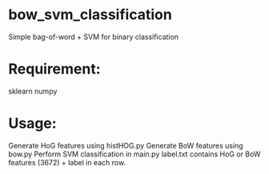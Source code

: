 # bow_svm_classification
Simple bag-of-word + SVM for binary classification 

# Requirement:
sklearn
numpy

# Usage:
Generate HoG features using histHOG.py
Generate BoW features using bow.py
Perform SVM classification in main.py
label.txt contains HoG or BoW features (3672) + label in each row.
